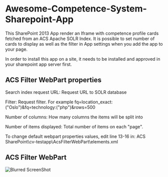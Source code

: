 Awesome-Competence-System-Sharepoint-App
========================================

This SharePoint 2013 App render an Iframe with competence profile cards fetched from an ACS Apache SOLR Index. 
It is possible to set number of cards to display as well as the filter in App settings when you add the app to your page.

In order to install this app on a site, it needs to be installed and approved in your sharepoint app server first.

ACS Filter WebPart properties
-----------------------------
Search index request URL:
Request URL to SOLR database

Filter:
Request filter. For example fq=location_exact:("Oslo")&fq=technology:("php")&rows=500

Number of columns:
How many columns the items will be split into

Number of items displayed:
Total number of items on each "page".

To change default webpart properties values, edit line 13-16 in:
ACS SharePoint\cv-testapp\AcsFilterWebPart\elements.xml


ACS Filter WebPart
------------------
![Blurred ScreenShot](https://raw.github.com/altran/Awesome-Competence-System-Sharepoint-App/master/acs_filter_webpart_blurred.jpg)

